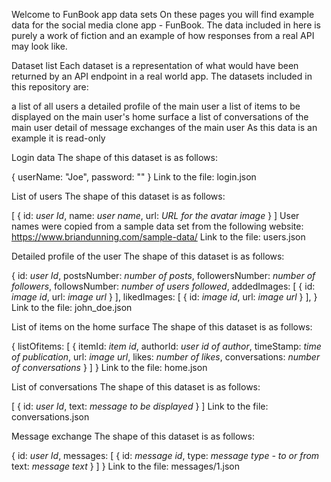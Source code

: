 Welcome to FunBook app data sets
On these pages you will find example data for the social media clone app - FunBook. The data included in here is purely a work of fiction and an example of how responses from a real API may look like.

Dataset list
Each dataset is a representation of what would have been returned by an API endpoint in a real world app. The datasets included in this repository are:

a list of all users
a detailed profile of the main user
a list of items to be displayed on the main user's home surface
a list of conversations of the main user
detail of message exchanges of the main user
As this data is an example it is read-only

Login data
The shape of this dataset is as follows:

{
  userName: "Joe",
  password: ""
}
Link to the file: login.json

List of users
The shape of this dataset is as follows:

[
  {
    id: *user Id*,
    name: *user name*,
    url: *URL for the avatar image*
  }
]
User names were copied from a sample data set from the following website: https://www.briandunning.com/sample-data/ Link to the file: users.json

Detailed profile of the user
The shape of this dataset is as follows:

{
  id: *user Id*,
  postsNumber: *number of posts*,
  followersNumber: *number of followers*,
  followsNumber: *number of users followed*,
  addedImages: [
    {
      id: *image id*,
      url: *image url*
    }
  ],
  likedImages: [
    {
      id: *image id*,
      url: *image url*
    }
  ],
}
Link to the file: john_doe.json

List of items on the home surface
The shape of this dataset is as follows:

{
  listOfitems: [
    {
      itemId: *item id*,
      authorId: *user id of author*,
      timeStamp: *time of publication*,
      url: *image url*,
      likes: *number of likes*,
      conversations: *number of conversations*
    }
  ]
}
Link to the file: home.json

List of conversations
The shape of this dataset is as follows:

[
  {
    id: *user Id*,
    text: *message to be displayed*
  }
]
Link to the file: conversations.json

Message exchange
The shape of this dataset is as follows:

{
  id: *user Id*,
  messages: [
    {
      id: *message id*,
      type: *message type - to or from*
      text: *message text*
    }
  ]
}
Link to the file: messages/1.json